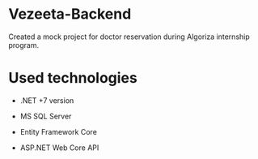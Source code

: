 # Vezeeta-Backend

Created a mock project for doctor reservation during Algoriza internship program.

# Used technologies

- .NET +7 version

- MS SQL Server

- Entity Framework Core

- ASP.NET Web Core API
